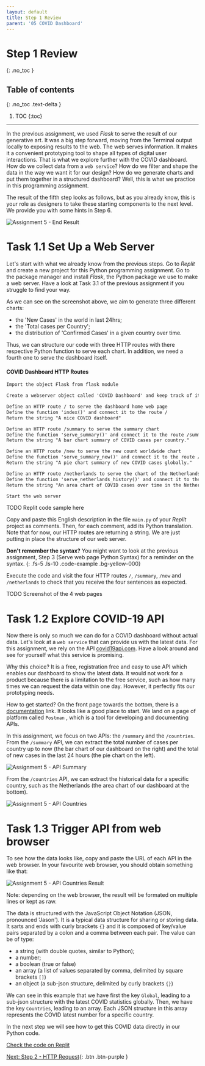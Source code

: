 ```yaml
---
layout: default
title: Step 1 Review
parent: '05 COVID Dashboard'
---
```


# Step 1 Review

{: .no_toc }

## Table of contents

{: .no_toc .text-delta }

1. TOC
{:toc}

---

In the previous assignment, we used _Flask_ to serve the result of our generative art. It was a big step forward, moving from the Terminal output locally to exposing results to the web. The web serves information. It makes it a convenient prototyping tool to shape all types of digital user interactions. That is what we explore further with the COVID dashboard. How do we collect data from a `web service`? How do we filter and shape the data in the way we want it for our design? How do we generate charts and put them together in a structured dashboard? Well, this is what we practice in this programming assignment.

The result of the fifth step looks as follows, but as you already know, this is your role as designers to take these starting components to the next level. We provide you with some hints in Step 6.

![Assignment 5 - End Result]({{site.baseurl}}/assets/images/assignment5-end-result.png)

# Task 1.1 Set Up a Web Server

Let's start with what we already know from the previous steps. Go to _Replit_ and create a new project for this Python programming assignment. Go to the package manager and install _Flask_, the Python package we use to make a web server. Have a look at Task 3.1 of the previous assignment if you struggle to find your way.

As we can see on the screenshot above, we aim to generate three different charts:

- the 'New Cases' in the world in last 24hrs;
- the 'Total cases per Country';
- the distribution of 'Confirmed Cases' in a given country over time.

Thus, we can structure our code with three HTTP routes with there respective Python function to serve each chart. In addition, we need a fourth one to serve the dashboard itself.

#### COVID Dashboard HTTP Routes

```markdown
Import the object Flask from flask module

Create a webserver object called 'COVID Dashboard' and keep track of it in the variable called server

Define an HTTP route / to serve the dashboard home web page
Define the function 'index()' and connect it to the route /
Return the string "A nice COVID dashboard"

Define an HTTP route /summary to serve the summary chart
Define the function 'serve_summary()' and connect it to the route /summary
Return the string "A bar chart summary of COVID cases per country."

Define an HTTP route /new to serve the new count worldwide chart
Define the function 'serve_summary_new()' and connect it to the route /new
Return the string "A pie chart summary of new COVID cases globally."

Define an HTTP route /netherlands to serve the chart of the Netherlands
Define the function 'serve_netherlands_history()' and connect it to the route /netherlands
Return the string "An area chart of COVID cases over time in the Netherlands."

Start the web server
```

TODO Replit code sample here

Copy and paste this English description in the file `main.py` of your _Replit_ project as comments. Then, for each comment, add its Python translation. Note that for now, our HTTP routes are returning a string. We are just putting in place the structure of our web server.

**Don't remember the syntax?** You might want to look at the previous assignment, Step 3 (Serve web page Python Syntax) for a reminder on the syntax.
{: .fs-5 .ls-10 .code-example .bg-yellow-000}

Execute the code and visit the four HTTP routes `/`, `/summary`, `/new` and `/netherlands` to check that you receive the four sentences as expected.

TODO Screenshot of the 4 web pages

# Task 1.2 Explore COVID-19 API

Now there is only so much we can do for a COVID dashboard without actual data. Let's look at a `web service` that can provide us with the latest data. For this assignment, we rely on the API [covid19api.com](http://covid19api.com). Have a look around and see for yourself what this service is promising.

Why this choice? It is a free, registration free and easy to use API which enables our dashboard to show the latest data. It would not work for a product because there is a limitation to the free service, such as how many times we can request the data within one day. However, it perfectly fits our prototyping needs.

How to get started? On the front page towards the bottom, there is a [documentation](https://documenter.getpostman.com/view/10808728/SzS8rjbc) link. It looks like a good place to start. We land on a page of platform called `Postman` , which is a tool for developing and documenting APIs.

In this assignment, we focus on two APIs: the `/summary` and the `/countries`. From the `/summary` API, we can extract the total number of cases per country up to now (the bar chart of our dashboard on the right) and the total of new cases in the last 24 hours (the pie chart on the left).

![Assignment 5 - API Summary]({{site.baseurl}}/assets/images/assignment5-step1-summary.png)

From the `/countries` API, we can extract the historical data for a specific country, such as the Netherlands (the area chart of our dashboard at the bottom).

![Assignment 5 - API Countries]({{site.baseurl}}/assets/images/assignment5-step1-countries.png)

# Task 1.3 Trigger API from web browser

To see how the data looks like, copy and paste the URL of each API in the web browser. In your favourite web browser, you should obtain something like that:

![Assignment 5 - API Countries Result]({{site.baseurl}}/assets/images/assignment5-step1-json.png)

Note: depending on the web browser, the result will be formated on multiple lines or kept as raw.

The data is structured with the JavaScript Object Notation (JSON, pronounced 'Jason'). It is a typical data structure for sharing or storing data. It sarts and ends with curly brackets `{}` and it is composed of key/value pairs separated by a colon and a comma between each pair. The value can be of type:

- a string (with double quotes, similar to Python);
- a number;
- a boolean (true or false)
- an array (a list of values separated by comma, delimited by square brackets `[]`)
- an object (a sub-json structure, delimited by curly brackets `{}`)

We can see in this example that we have first the key `Global`, leading to a sub-json structure with the latest COVID statistics globally. Then, we have the key `Countries`, leading to an array. Each JSON structure in this array represents the COVID latest number for a specific country.

In the next step we will see how to get this COVID data directly in our Python code.

[Check the code on Replit](https://repl.it/@IO1075/step1)

[Next: Step 2 - HTTP Request]({{site.baseurl}}/assignments/05-covid-dashboard/step2){: .btn .btn-purple }
